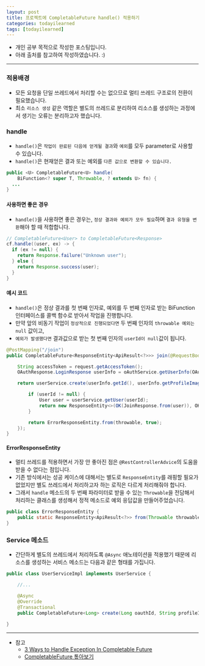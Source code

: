 ```yaml
---
layout: post
title: 프로젝트에 CompletableFuture handle() 적용하기
categories: todayilearned
tags: [todayilearned]
---
```


- 개인 공부 목적으로 작성한 포스팅입니다.
- 아래 출처를 참고하여 작성하였습니다. :)

---

### 적용배경

- 모든 요청을 단일 쓰레드에서 처리할 수는 없으므로 멀티 쓰레드 구조로의 전환이 필요했습니다.
- 최소 `리소스 생성` 같은 역할은 별도의 쓰레드로 분리하여 리소스를 생성하는 과정에서 생기는 오류는 분리하고자 했습니다.

### handle

- `handle()`은 `작업이 완료된 다음에 얻게될 결과`와 `예외`를 모두 parameter로 사용할 수 있습니다.
- `handle()`은 현재얻은 결과 또는 예외를 `다른 값으로 변환할 수 있습니다.`

```java
public <U> CompletableFuture<U> handle(
    BiFunction<? super T, Throwable, ? extends U> fn) {
  ...
}
```

#### 사용하면 좋은 경우

- `handle()`을 사용하면 좋은 경우는, `정상 결과와 예외가 모두 필요`하며 `결과 유형을 변환`해야 할 때 적합합니다.

```java
// CompletableFuture<User> to CompletableFuture<Response>
cf.handle((user, ex) -> {
  if (ex != null) {
    return Response.failure("Unknown user");
  } else {
    return Response.success(user);
  }
}
```

#### 예시 코드

- `handle()`은 정상 결과를 첫 번째 인자로, 예외를 두 번째 인자로 받는 BiFunction 인터페이스를 콜백 함수로 받아서 작업을 진행합니다.
- 만약 앞의 비동기 작업이 `정상적으로 진행되었다면` 두 번째 인자의 `throwable 예외는 null` 값이고,
- `예외가 발생했다면` 결과값으로 받는 첫 번째 인자의 `userId이 null`값이 됩니다.

```java
@PostMapping("/join")
public CompletableFuture<ResponseEntity<ApiResult<?>>> join(@RequestBody JoinRequest request) {

    String accessToken = request.getAccessToken();
    OAuthResponse.LoginResponse userInfo = oAuthService.getUserInfo(OAuthRequest.LoginRequest.from(accessToken));

    return userService.create(userInfo.getId(), userInfo.getProfileImage()).handle((userId, throwable) -> {

        if (userId != null) {
            User user = userService.getUser(userId);
            return new ResponseEntity<>(OK(JoinResponse.from(user)), OK);
        }

        return ErrorResponseEntity.from(throwable, true);
    });
}
```

#### ErrorResponseEntity

- 멀티 쓰레드를 적용하면서 가장 안 좋아진 점은 `@RestControllerAdvice`의 도움을 받을 수 없다는 점입니다.
- 기존 방식에서는 성공 케이스에 대해서는 별도로 `ResponseEntity`를 래핑할 필요가 없었지만 별도 쓰레드에서 처리하고자 하는 로직은 다르게 처리해줘야 합니다.
- 그래서 `handle` 메소드의 두 번째 파라미터로 받을 수 있는 `Throwable`을 전담해서 처리하는 클래스를 생성해서 정적 메소드로 예외 응답값을 만들어주었습니다.

```java
public class ErrorResponseEntity {
    public static ResponseEntity<ApiResult<?>> from(Throwable throwable, boolean logFlag) {...}
}
```

### Service 메소드

- 간단하게 별도의 쓰레드에서 처리하도록 `@Async` 애노테이션을 적용했기 때문에 리소스를 생성하는 서비스 메소드는 다음과 같은 형태를 가집니다.

```java
public class UserServiceImpl implements UserService {

    //...

    @Async
    @Override
    @Transactional
    public CompletableFuture<Long> create(Long oauthId, String profileImageFullPath) {...}

}
```

---

- 참고
  - [3 Ways to Handle Exception In Completable Future](https://mincong.io/2020/05/30/exception-handling-in-completable-future/)
  - [CompletableFuture 톺아보기](https://wbluke.tistory.com/50)
